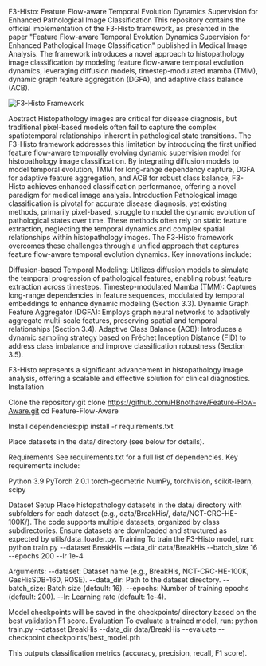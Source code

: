 F3-Histo: Feature Flow-aware Temporal Evolution Dynamics Supervision for Enhanced Pathological Image Classification
This repository contains the official implementation of the F3-Histo framework, as presented in the paper "Feature Flow-aware Temporal Evolution Dynamics Supervision for Enhanced Pathological Image Classification" published in Medical Image Analysis. The framework introduces a novel approach to histopathology image classification by modeling feature flow-aware temporal evolution dynamics, leveraging diffusion models, timestep-modulated mamba (TMM), dynamic graph feature aggregation (DGFA), and adaptive class balance (ACB).

![F3-Histo Framework](./kuangjia__00.jpg)

Abstract
Histopathology images are critical for disease diagnosis, but traditional pixel-based models often fail to capture the complex spatiotemporal relationships inherent in pathological state transitions. The F3-Histo framework addresses this limitation by introducing the first unified feature flow-aware temporally evolving dynamic supervision model for histopathology image classification. By integrating diffusion models to model temporal evolution, TMM for long-range dependency capture, DGFA for adaptive feature aggregation, and ACB for robust class balance, F3-Histo achieves enhanced classification performance, offering a novel paradigm for medical image analysis.
Introduction
Pathological image classification is pivotal for accurate disease diagnosis, yet existing methods, primarily pixel-based, struggle to model the dynamic evolution of pathological states over time. These methods often rely on static feature extraction, neglecting the temporal dynamics and complex spatial relationships within histopathology images. The F3-Histo framework overcomes these challenges through a unified approach that captures feature flow-aware temporal evolution dynamics. Key innovations include:

Diffusion-based Temporal Modeling: Utilizes diffusion models to simulate the temporal progression of pathological features, enabling robust feature extraction across timesteps.
Timestep-modulated Mamba (TMM): Captures long-range dependencies in feature sequences, modulated by temporal embeddings to enhance dynamic modeling (Section 3.3).
Dynamic Graph Feature Aggregator (DGFA): Employs graph neural networks to adaptively aggregate multi-scale features, preserving spatial and temporal relationships (Section 3.4).
Adaptive Class Balance (ACB): Introduces a dynamic sampling strategy based on Fréchet Inception Distance (FID) to address class imbalance and improve classification robustness (Section 3.5).

F3-Histo represents a significant advancement in histopathology image analysis, offering a scalable and effective solution for clinical diagnostics.
Installation

Clone the repository:git clone https://github.com/HBnothave/Feature-Flow-Aware.git
cd Feature-Flow-Aware


Install dependencies:pip install -r requirements.txt


Place datasets in the data/ directory (see below for details).

Requirements
See requirements.txt for a full list of dependencies. Key requirements include:

Python 3.9
PyTorch 2.0.1
torch-geometric
NumPy, torchvision, scikit-learn, scipy

Dataset Setup
Place histopathology datasets in the data/ directory with subfolders for each dataset (e.g., data/BreakHis/, data/NCT-CRC-HE-100K/). The code supports multiple datasets, organized by class subdirectories. Ensure datasets are downloaded and structured as expected by utils/data_loader.py.
Training
To train the F3-Histo model, run:
python train.py --dataset BreakHis --data_dir data/BreakHis --batch_size 16 --epochs 200 --lr 1e-4


Arguments:
--dataset: Dataset name (e.g., BreakHis, NCT-CRC-HE-100K, GasHisSDB-160, ROSE).
--data_dir: Path to the dataset directory.
--batch_size: Batch size (default: 16).
--epochs: Number of training epochs (default: 200).
--lr: Learning rate (default: 1e-4).



Model checkpoints will be saved in the checkpoints/ directory based on the best validation F1 score.
Evaluation
To evaluate a trained model, run:
python train.py --dataset BreakHis --data_dir data/BreakHis --evaluate --checkpoint checkpoints/best_model.pth

This outputs classification metrics (accuracy, precision, recall, F1 score).
